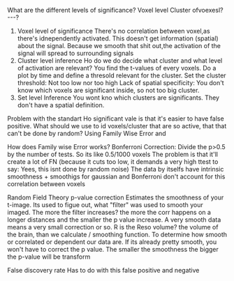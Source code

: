What are the different levels of significance?
	Voxel level
	Cluster ofvoexesl?
	---? 

1. Voxel level of significance
	There's no correlation between voxel,as there's idnependently activated. 
	This doesn't get information (spatial) about the signal. 
	Because we smooth that shit out,the activation of the signal will spread to surrounding signals
2. Cluster level inference
	Ho do we do decide what cluster and what level of activation are relevant?
		You find the t-values of every voxels.  Do a plot by time and define a thresold relevant for the cluster. 
		Set the cluster threshold: Not too low nor too high
		Lack of spatial specificity: You don't know which voxels are significant inside, so not too big cluster. 
3. Set level Inference
	You wont kno which clusters are significants. They don't have a spatial definition. 

Problem with the standart Ho significant vale is that it's easier to have false positive. 
What should we use to id voxels/cluster that are so active, that that can't be done by random?
	Using Family Wise Error and

How does Family wise Error works?
	 Bonferroni Correction: Divide the p>0.5 by the number of tests. So its like 0.5/1000 voxels
	 The problem is that it'll create a lot of FN (because it cuts too low, it demands a very high ttest to say: Yees, this isnt done by random noise)
	 The data by itselfs have intrinsic smoothness + smoothigs for gaussian and Bonferroni don't account for this correlation between voxels

Random Field Theory p-value correction
	Estimates the smoothness of your  t-image. Its used to figue out, what "filter" was used to smooth your imaged.
	The more the filter increases? the more the corr happens on a longer distances and the smaller the p value increase. A very smooth data means a very small correction or so. 
	R is the Reso volume? the volume of the brain, than we calculate / smoothing function. To determine how smooth or correlated or dependent our data are. If its already pretty smooth, you won't have to correct the p value. 
	The smaller the smoothness the bigger the p-value will be transform
  
False discovery rate
	Has to do with this false positive and negative
	
